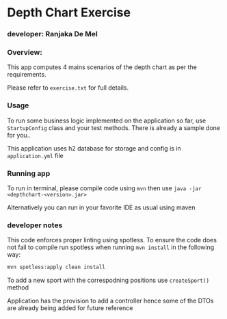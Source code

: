 # Depth Chart Exercise

### developer: Ranjaka De Mel

### Overview:
This app computes 4 mains scenarios of the depth chart as per the requirements.

Please refer to `exercise.txt` for full details.

### Usage 

To run some business logic implemented on the application so far, use `StartupConfig` class and your test methods. 
There is already a sample done for you..

This application uses h2 database for storage and config is in `application.yml` file

### Running app
To run in terminal, please compile code using `mvn`
then use `java -jar <depthchart-<version>.jar>`

Alternatively you can run in your favorite IDE as usual using maven

### developer notes 
This code enforces proper linting using spotless. To ensure the code does not fail to compile run spotless when 
running `mvn install` in the following way:
```bash
mvn spotless:apply clean install
```

To add a new sport with the correspodning positions use `createSport()` method

Application has the provision to add a controller hence some of the DTOs are already being added for future reference
